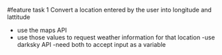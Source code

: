 #feature task 1
Convert a location entered by the user into longitude and lattitude
  - use the maps API
  - use those values to request weather information for that location
    -use darksky API
      -need both to accept input as a variable
    

